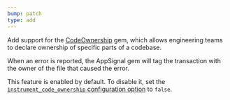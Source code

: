 ```yaml
---
bump: patch
type: add
---
```


Add support for the [CodeOwnership](https://github.com/rubyatscale/code_ownership) gem, which allows engineering teams to declare ownership of specific parts of a codebase.

When an error is reported, the AppSignal gem will tag the transaction with the owner of the file that caused the error.

This feature is enabled by default. To disable it, set the [`instrument_code_ownership` configuration option](https://docs.appsignal.com/ruby/configuration/options.html#option-instrument_code_ownership) to `false`.
